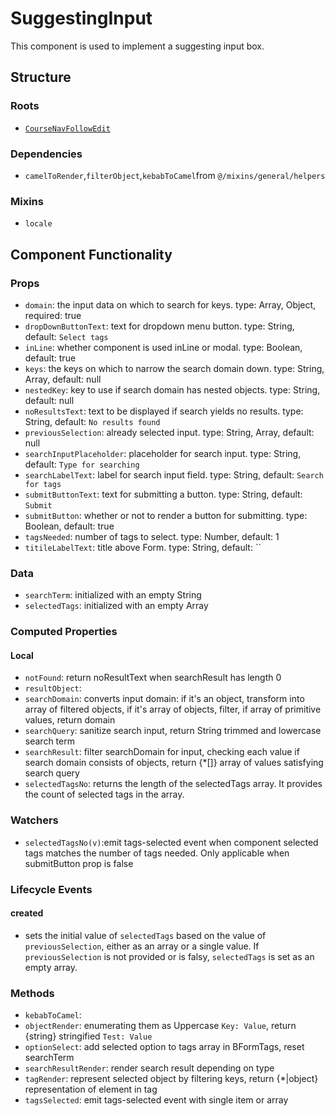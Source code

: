 SuggestingInput
===============
This component is used to implement a suggesting input box.

## Structure

### Roots
- [`CourseNavFollowEdit`](..`@/components/course/course-nav/course-nav-follow-edit.vue`)

### Dependencies
* `camelToRender`,`filterObject`,`kebabToCamel`from `@/mixins/general/helpers`

### Mixins
* `locale`

Component Functionality
---------
### Props
- `domain`: the input data on which to search for keys. type: Array, Object, required: true
- `dropDownButtonText`: text for dropdown menu button. type: String, default: `Select tags`
- `inLine`: whether component is used inLine or modal. type: Boolean, default: true
- `keys`: the keys on which to narrow the search domain down. type: String, Array, default: null
- `nestedKey`: key to use if search domain has nested objects. type: String, default: null
- `noResultsText`: text to be displayed if search yields no results. type: String, default: `No results found`
- `previousSelection`: already selected input. type: String, Array, default: null
- `searchInputPlaceholder`: placeholder for search input. type: String, default: `Type for searching`
- `searchLabelText`: label for search input field. type: String, default: `Search for tags`
- `submitButtonText`: text for submitting a button. type: String, default: `Submit`
- `submitButton`: whether or not to render a button for submitting. type: Boolean, default: true
- `tagsNeeded`: number of tags to select. type: Number, default: 1
- `titileLabelText`: title above Form. type: String, default: ``

### Data
- `searchTerm`: initialized with an empty String 
- `selectedTags`: initialized with an empty Array 

### Computed Properties

#### Local
- `notFound`: return noResultText when searchResult has length 0 
- `resultObject`: 
- `searchDomain`: converts input domain: if it's an object, transform into array of filtered objects, if it's array of objects, filter, if array of primitive values, return domain
- `searchQuery`: sanitize search input, return String trimmed and lowercase search term 
- `searchResult`: filter searchDomain for input, checking each value if search domain consists of objects, return {*[]} array of values satisfying search query
- `selectedTagsNo`: returns the length of the selectedTags array. It provides the count of selected tags in the array.

### Watchers
- `selectedTagsNo(v)`:emit tags-selected event when component selected tags matches the number of tags needed. Only applicable when submitButton prop is false

### Lifecycle Events
#### created
- sets the initial value of `selectedTags` based on the value of `previousSelection`, either as an array or a single value. If `previousSelection` is not provided or is falsy, `selectedTags` is set as an empty array.

### Methods
- `kebabToCamel`: 
- `objectRender`: enumerating them as Uppercase `Key: Value`, return {string} stringified `Test: Value`
- `optionSelect`: add selected option to tags array in BFormTags, reset searchTerm
- `searchResultRender`: render search result depending on type
- `tagRender`: represent selected object by filtering keys, return {*|object} representation of element in tag
- `tagsSelected`: emit tags-selected event with single item or array